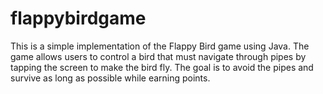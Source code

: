 # flappybirdgame
This is a simple implementation of the Flappy Bird game using Java. The game allows users to control a bird that must navigate through pipes by tapping the screen to make the bird fly. The goal is to avoid the pipes and survive as long as possible while earning points.
